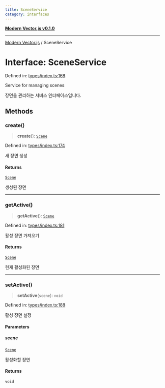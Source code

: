 ```yaml
---
title: SceneService
category: interfaces
---
```


[**Modern Vector.js v0.1.0**](../README.md)

***

[Modern Vector.js](../README.md) / SceneService

# Interface: SceneService

Defined in: [types/index.ts:168](https://github.com/miridih-jwpark02/modern-vector.js/blob/818f2928b755ec9abdaa6d7fd383f3e23236512e/packages/core/src/core/types/index.ts#L168)

Service for managing scenes

장면을 관리하는 서비스 인터페이스입니다.

## Methods

### create()

> **create**(): [`Scene`](Scene.md)

Defined in: [types/index.ts:174](https://github.com/miridih-jwpark02/modern-vector.js/blob/818f2928b755ec9abdaa6d7fd383f3e23236512e/packages/core/src/core/types/index.ts#L174)

새 장면 생성

#### Returns

[`Scene`](Scene.md)

생성된 장면

***

### getActive()

> **getActive**(): [`Scene`](Scene.md)

Defined in: [types/index.ts:181](https://github.com/miridih-jwpark02/modern-vector.js/blob/818f2928b755ec9abdaa6d7fd383f3e23236512e/packages/core/src/core/types/index.ts#L181)

활성 장면 가져오기

#### Returns

[`Scene`](Scene.md)

현재 활성화된 장면

***

### setActive()

> **setActive**(`scene`): `void`

Defined in: [types/index.ts:188](https://github.com/miridih-jwpark02/modern-vector.js/blob/818f2928b755ec9abdaa6d7fd383f3e23236512e/packages/core/src/core/types/index.ts#L188)

활성 장면 설정

#### Parameters

##### scene

[`Scene`](Scene.md)

활성화할 장면

#### Returns

`void`
